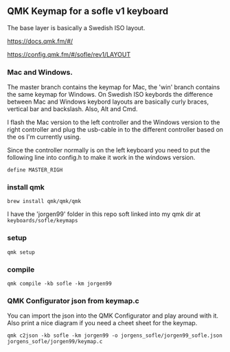 ## QMK Keymap for a sofle v1 keyboard
The base layer is basically a Swedish ISO layout.

https://docs.qmk.fm/#/

https://config.qmk.fm/#/sofle/rev1/LAYOUT

### Mac and Windows.
The master branch contains the keymap for Mac, the 'win' branch
contains the same keymap for Windows. On Swedish ISO keybords
the difference between Mac and Windows keybord layouts are basically
curly braces, vertical bar and backslash. Also, Alt and Cmd.

I flash the Mac version to the left controller and the Windows version
to the right controller and plug the usb-cable in to the different
controller based on the os I'm currently using.

Since the controller normally is on the left keyboard you need to
put the following line into config.h to make it work in the windows
version.

```
define MASTER_RIGH
```

### install qmk
```
brew install qmk/qmk/qmk
```

I have the 'jorgen99' folder in this repo soft linked into
my qmk dir at `keyboards/sofle/keymaps`


### setup
```
qmk setup
```

### compile

```
qmk compile -kb sofle -km jorgen99
```

### QMK Configurator json from keymap.c
You can import the json into the QMK Configurator and play around
with it. Also print a nice diagram if you need a cheet sheet
for the keymap.
```
qmk c2json -kb sofle -km jorgen99 -o jorgens_sofle/jorgen99_sofle.json jorgens_sofle/jorgen99/keymap.c
```
